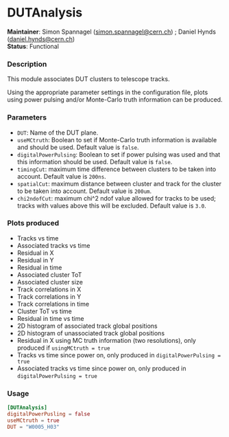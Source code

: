 # DUTAnalysis
**Maintainer**: Simon Spannagel (<simon.spannagel@cern.ch>) ; Daniel Hynds (<daniel.hynds@cern.ch>)  
**Status**: Functional  

### Description
This module associates DUT clusters to telescope tracks.

Using the appropriate parameter settings in the configuration file, plots using power pulsing and/or Monte-Carlo truth information can be produced.

### Parameters
* `DUT`: Name of the DUT plane.
* `useMCtruth`: Boolean to set if Monte-Carlo truth information is available and should be used. Default value is `false`.
* `digitalPowerPulsing`: Boolean to set if power pulsing was used and that this information should be used. Default value is `false`.
* `timingCut`: maximum time difference between clusters to be taken into account. Default value is `200ns`.
* `spatialCut`: maximum distance between cluster and track for the cluster to be taken into account. Default value is `200um`.
* `chi2ndofCut`: maximum chi^2 ndof value allowed for tracks to be used; tracks with values above this will be excluded. Default value is `3.0`.

### Plots produced
* Tracks vs time
* Associated tracks vs time
* Residual in X
* Residual in Y
* Residual in time
* Associated cluster ToT
* Associated cluster size
* Track correlations in X
* Track correlations in Y
* Track correlations in time
* Cluster ToT vs time
* Residual in time vs time
* 2D histogram of associated track global positions
* 2D histogram of unassociated track global positions
* Residual in X using MC truth information (two resolutions), only produced if `usingMCtruth = true`
* Tracks vs time since power on, only produced in `digitalPowerPulsing = true`
* Associated tracks vs time since power on, only produced in `digitalPowerPulsing = true`

### Usage
```toml
[DUTAnalysis]
digitalPowerPusling = false
useMCtruth = true
DUT = "W0005_H03"
```

